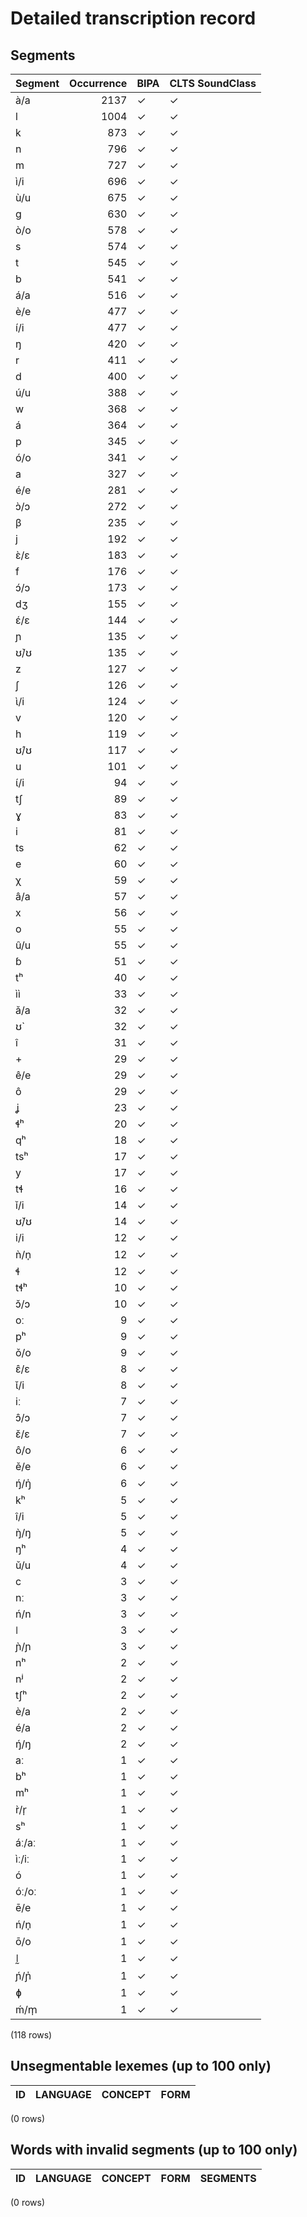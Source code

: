 
# Detailed transcription record

## Segments

| Segment | Occurrence | BIPA | CLTS SoundClass |
|:----------|-------------:|:-------|:------------------|
| à/a | 2137 | ✓ | ✓ |
| l | 1004 | ✓ | ✓ |
| k | 873 | ✓ | ✓ |
| n | 796 | ✓ | ✓ |
| m | 727 | ✓ | ✓ |
| ì/i | 696 | ✓ | ✓ |
| ù/u | 675 | ✓ | ✓ |
| g | 630 | ✓ | ✓ |
| ò/o | 578 | ✓ | ✓ |
| s | 574 | ✓ | ✓ |
| t | 545 | ✓ | ✓ |
| b | 541 | ✓ | ✓ |
| á/a | 516 | ✓ | ✓ |
| è/e | 477 | ✓ | ✓ |
| í/i | 477 | ✓ | ✓ |
| ŋ | 420 | ✓ | ✓ |
| r | 411 | ✓ | ✓ |
| d | 400 | ✓ | ✓ |
| ú/u | 388 | ✓ | ✓ |
| w | 368 | ✓ | ✓ |
| á | 364 | ✓ | ✓ |
| p | 345 | ✓ | ✓ |
| ó/o | 341 | ✓ | ✓ |
| a | 327 | ✓ | ✓ |
| é/e | 281 | ✓ | ✓ |
| ɔ̀/ɔ | 272 | ✓ | ✓ |
| β | 235 | ✓ | ✓ |
| j | 192 | ✓ | ✓ |
| ɛ̀/ɛ | 183 | ✓ | ✓ |
| f | 176 | ✓ | ✓ |
| ɔ́/ɔ | 173 | ✓ | ✓ |
| dʒ | 155 | ✓ | ✓ |
| ɛ́/ɛ | 144 | ✓ | ✓ |
| ɲ | 135 | ✓ | ✓ |
| ʊ̀/ʊ | 135 | ✓ | ✓ |
| z | 127 | ✓ | ✓ |
| ʃ | 126 | ✓ | ✓ |
| ɩ̀/i | 124 | ✓ | ✓ |
| v | 120 | ✓ | ✓ |
| h | 119 | ✓ | ✓ |
| ʊ́/ʊ | 117 | ✓ | ✓ |
| u | 101 | ✓ | ✓ |
| ɩ́/i | 94 | ✓ | ✓ |
| tʃ | 89 | ✓ | ✓ |
| ɣ | 83 | ✓ | ✓ |
| i | 81 | ✓ | ✓ |
| ts | 62 | ✓ | ✓ |
| e | 60 | ✓ | ✓ |
| χ | 59 | ✓ | ✓ |
| â/a | 57 | ✓ | ✓ |
| x | 56 | ✓ | ✓ |
| o | 55 | ✓ | ✓ |
| û/u | 55 | ✓ | ✓ |
| ɓ | 51 | ✓ | ✓ |
| tʰ | 40 | ✓ | ✓ |
| ìì | 33 | ✓ | ✓ |
| ǎ/a | 32 | ✓ | ✓ |
| ʊ̀ | 32 | ✓ | ✓ |
| î | 31 | ✓ | ✓ |
| + | 29 | ✓ | ✓ |
| ê/e | 29 | ✓ | ✓ |
| ô | 29 | ✓ | ✓ |
| ʝ | 23 | ✓ | ✓ |
| ɬʰ | 20 | ✓ | ✓ |
| qʰ | 18 | ✓ | ✓ |
| tsʰ | 17 | ✓ | ✓ |
| y | 17 | ✓ | ✓ |
| tɬ | 16 | ✓ | ✓ |
| ǐ/i | 14 | ✓ | ✓ |
| ʊ̌/ʊ | 14 | ✓ | ✓ |
| i/i | 12 | ✓ | ✓ |
| ǹ/n̩ | 12 | ✓ | ✓ |
| ɬ | 12 | ✓ | ✓ |
| tɬʰ | 10 | ✓ | ✓ |
| ɔ̌/ɔ | 10 | ✓ | ✓ |
| oː | 9 | ✓ | ✓ |
| pʰ | 9 | ✓ | ✓ |
| ǒ/o | 9 | ✓ | ✓ |
| ɛ̂/ɛ | 8 | ✓ | ✓ |
| ɩ̌/i | 8 | ✓ | ✓ |
| iː | 7 | ✓ | ✓ |
| ɔ̂/ɔ | 7 | ✓ | ✓ |
| ɛ̌/ɛ | 7 | ✓ | ✓ |
| ô/o | 6 | ✓ | ✓ |
| ě/e | 6 | ✓ | ✓ |
| ŋ́/ŋ̍ | 6 | ✓ | ✓ |
| kʰ | 5 | ✓ | ✓ |
| î/i | 5 | ✓ | ✓ |
| ŋ̀/ŋ | 5 | ✓ | ✓ |
| ŋʰ | 4 | ✓ | ✓ |
| ǔ/u | 4 | ✓ | ✓ |
| c | 3 | ✓ | ✓ |
| nː | 3 | ✓ | ✓ |
| ń/n | 3 | ✓ | ✓ |
| ǀ | 3 | ✓ | ✓ |
| ɲ̀/ɲ | 3 | ✓ | ✓ |
| nʰ | 2 | ✓ | ✓ |
| nʲ | 2 | ✓ | ✓ |
| tʃʰ | 2 | ✓ | ✓ |
| è/a | 2 | ✓ | ✓ |
| é/a | 2 | ✓ | ✓ |
| ŋ́/ŋ | 2 | ✓ | ✓ |
| aː | 1 | ✓ | ✓ |
| bʰ | 1 | ✓ | ✓ |
| mʰ | 1 | ✓ | ✓ |
| r̀/r̩ | 1 | ✓ | ✓ |
| sʰ | 1 | ✓ | ✓ |
| áː/aː | 1 | ✓ | ✓ |
| ìː/iː | 1 | ✓ | ✓ |
| ó | 1 | ✓ | ✓ |
| óː/oː | 1 | ✓ | ✓ |
| ē/e | 1 | ✓ | ✓ |
| ń/n̩ | 1 | ✓ | ✓ |
| ō/o | 1 | ✓ | ✓ |
| ǀ̰ | 1 | ✓ | ✓ |
| ɲ́/ɲ̍ | 1 | ✓ | ✓ |
| ɸ | 1 | ✓ | ✓ |
| ḿ/m̩ | 1 | ✓ | ✓ |

(118 rows)



## Unsegmentable lexemes (up to 100 only)

| ID | LANGUAGE | CONCEPT | FORM |
|------|------------|-----------|--------|

(0 rows)



## Words with invalid segments (up to 100 only)

| ID | LANGUAGE | CONCEPT | FORM | SEGMENTS |
|------|------------|-----------|--------|------------|

(0 rows)


